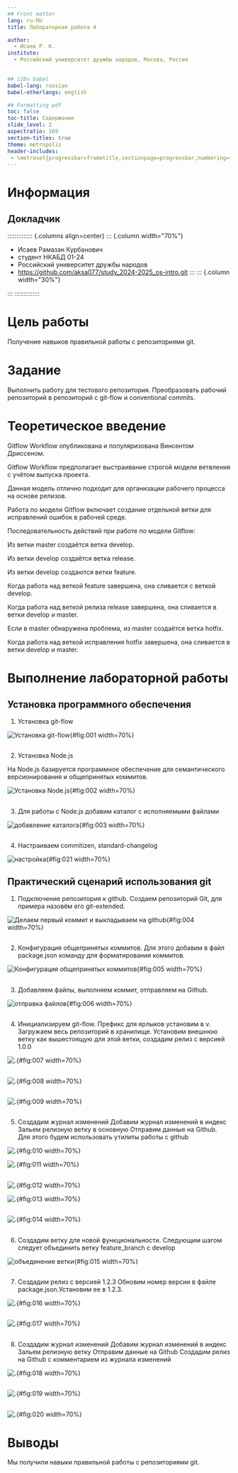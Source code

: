 ```yaml
---
## Front matter
lang: ru-RU
title: Лабораторная работа 4

author:
  - Исаев Р. К.
institute:
  - Российский университет дружбы народов, Москва, Россия
  

## i18n babel
babel-lang: russian
babel-otherlangs: english

## Formatting pdf
toc: false
toc-title: Содержание
slide_level: 2
aspectratio: 169
section-titles: true
theme: metropolis
header-includes:
 - \metroset{progressbar=frametitle,sectionpage=progressbar,numbering=fraction}
---
```


# Информация

## Докладчик

:::::::::::::: {.columns align=center}
::: {.column width="70%"}

  * Исаев Рамазан Курбанович
  * студент НКАБД 01-24
  * Российский университет дружбы народов
  * <https://github.com/aksa077/study_2024-2025_os-intro.git>
:::
::: {.column width="30%"}



:::
::::::::::::::

# Цель работы

Получение навыков правильной работы с репозиториями git.

# Задание

Выполнить работу для тестового репозитория.
Преобразовать рабочий репозиторий в репозиторий с git-flow и conventional commits.

# Теоретическое введение

Gitflow Workflow опубликована и популяризована Винсентом Дриссеном.

Gitflow Workflow предполагает выстраивание строгой модели ветвления с учётом выпуска проекта.

Данная модель отлично подходит для организации рабочего процесса на основе релизов.

Работа по модели Gitflow включает создание отдельной ветки для исправлений ошибок в рабочей среде.

Последовательность действий при работе по модели Gitflow:

Из ветки master создаётся ветка develop.

Из ветки develop создаётся ветка release.

Из ветки develop создаются ветки feature.

Когда работа над веткой feature завершена, она сливается с веткой develop.

Когда работа над веткой релиза release завершена, она сливается в ветки develop и master.

Если в master обнаружена проблема, из master создаётся ветка hotfix.

Когда работа над веткой исправления hotfix завершена, она сливается в ветки develop и master.

# Выполнение лабораторной работы

## Установка программного обеспечения

1. Установка git-flow

![Установка git-flow](image/1.png){#fig:001 width=70%}

##
2. Установка Node.js

На Node.js базируется программное обеспечение для семантического версионирования и общепринятых коммитов.

![Установка Node.js](image/2.png){#fig:002 width=70%}

##
3. Для работы с Node.js добавим каталог с исполняемыми файлами

![добавление каталога](image/6.png){#fig:003 width=70%}

##
4. Настраиваем commitizen, standard-changelog

![настройка](image/6.png){#fig:021 width=70%}

## Практический сценарий использования git

1. Подключение репозитория к github. 
Создаем репозиторий Git, для примера назовём его git-extended.

![Делаем первый коммит и выкладываем на github](image/7.png){#fig:004 width=70%}

##
2. Конфигурация общепринятых коммитов. Для этого добавим в файл package.json команду для форматирования коммитов.

![Конфигурация общепринятых коммитов](image/8.png){#fig:005 width=70%}

##
3. Добавляем файлы, выполняем коммит, отправляем на Github. 

![отправка файлов](image/9.png){#fig:006 width=70%}

##
4. Инициализируем git-flow.
Префикс для ярлыков установим в v.
Загружаем весь репозиторий в хранилище.
Установим внешнюю ветку как вышестоящую для этой ветки, создадим релиз с версией 1.0.0

![.](image/10.png){#fig:007 width=70%}

##

![.](image/11.png){#fig:008 width=70%}

##

![.](image/12.png){#fig:009 width=70%}

##
5. Создадим журнал изменений
Добавим журнал изменений в индекс
Зальем релизную ветку в основную
Отправим данные на Github. Для этого будем использовать утилиты работы с github

![.](image/14.png){#fig:010 width=70%}

![.](image/15.png){#fig:011 width=70%}

##

![.](image/16.png){#fig:012 width=70%}

![.](image/17.png){#fig:013 width=70%}

##

![.](image/18.png){#fig:014 width=70%}

##
6. Создадим ветку для новой функциональности. Следующим шагом следует объединить ветку feature_branch c develop

![объединение ветки](image/19.png){#fig:015 width=70%}

##
7. Создадим релиз с версией 1.2.3 
Обновим номер версии в файле package.json.Установим ее в 1.2.3.

![.](image/20.png){#fig:016 width=70%}

##

![.](image/21.png){#fig:017 width=70%}

##
8. Создадим журнал изменений
Добавим журнал изменений в индекс 
Зальем релизную ветку 
Отправим данные на Github
Создадим релиз на Github с комментарием из журнала изменений

![.](image/22.png){#fig:018 width=70%}

##

![.](image/23.png){#fig:019 width=70%}

##

![.](image/24.png){#fig:020 width=70%}

# Выводы

Мы получили навыки правильной работы с репозиториями git.




